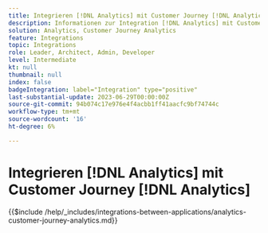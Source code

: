 ```yaml
---
title: Integrieren [!DNL Analytics] mit Customer Journey [!DNL Analytics]
description: Informationen zur Integration [!DNL Analytics] mit Customer Journey [!DNL Analytics].
solution: Analytics, Customer Journey Analytics
feature: Integrations
topic: Integrations
role: Leader, Architect, Admin, Developer
level: Intermediate
kt: null
thumbnail: null
index: false
badgeIntegration: label="Integration" type="positive"
last-substantial-update: 2023-06-29T00:00:00Z
source-git-commit: 94b074c17e976e4f4acbb1ff41aacfc9bf74744c
workflow-type: tm+mt
source-wordcount: '16'
ht-degree: 6%

---
```



# Integrieren [!DNL Analytics] mit Customer Journey [!DNL Analytics]

{{$include /help/_includes/integrations-between-applications/analytics-customer-journey-analytics.md}}
